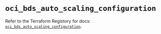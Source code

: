 # `oci_bds_auto_scaling_configuration`

Refer to the Terraform Registory for docs: [`oci_bds_auto_scaling_configuration`](https://registry.terraform.io/providers/oracle/oci/6.18.0/docs/resources/bds_auto_scaling_configuration).
